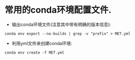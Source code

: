 # 常用的conda环境配置文件.

* 输出conda环境文件(注意其中带有明确的版本信息):
```
conda env export --no-builds | grep -v "prefix" > MET.yml
```

* 利用yml文件来创建conda环境:
```
conda env create -f MET.yml
```